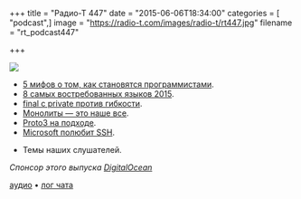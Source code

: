 +++
title = "Радио-Т 447"
date = "2015-06-06T18:34:00"
categories = [ "podcast",]
image = "https://radio-t.com/images/radio-t/rt447.jpg"
filename = "rt_podcast447"

+++

![](https://radio-t.com/images/radio-t/rt447.jpg)

* [5 мифов о том, как становятся программистами](http://prsm.tc/lVJGzU).
* [8 самых востребованных языков 2015](http://www.devbattles.com/en/sand/post-1314-The-8-Most-InDemand-Programming-Languages-of-2015).
* [final с private против гибкости](http://www.brandonsavage.net/what-about-final-and-private/).
* [Монолиты — это наше все](http://prsm.tc/3ugGyf).
* [Proto3 на подходе](https://developers.google.com/protocol-buffers/docs/proto3).
* [Microsoft полюбит SSH](http://blogs.msdn.com/b/looking_forward_microsoft__support_for_secure_shell_ssh1/archive/2015/06/02/managing-looking-forward-mic).
- Темы наших слушателей.

_Спонсор этого выпуска [DigitalOcean](https://do.co/radiot)_

[аудио](https://cdn.radio-t.com/rt_podcast447.mp3) • [лог чата](http://chat.radio-t.com/logs/radio-t-447.html)
<audio src="https://cdn.radio-t.com/rt_podcast447.mp3" preload="none"></audio>
